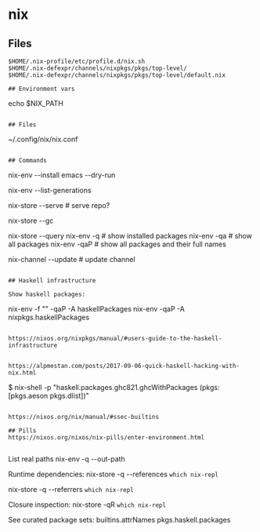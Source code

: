 # nix 

## Files
```
$HOME/.nix-profile/etc/profile.d/nix.sh
$HOME/.nix-defexpr/channels/nixpkgs/pkgs/top-level/
$HOME/.nix-defexpr/channels/nixpkgs/pkgs/top-level/default.nix

## Environment vars
```
echo $NIX_PATH
```

## Files
```
~/.config/nix/nix.conf
```

## Commands
```
nix-env --install emacs --dry-run

nix-env --list-generations

nix-store --serve # serve repo?

nix-store --gc

nix-store --query
nix-env -q # show installed packages
nix-env -qa # show all packages
nix-env -qaP # show all packages and their full names

nix-channel --update # update channel
```

## Haskell infrastructure

Show haskell packages:
```
nix-env -f "<nixpkgs>" -qaP -A haskellPackages
nix-env -qaP -A nixpkgs.haskellPackages
```

https://nixos.org/nixpkgs/manual/#users-guide-to-the-haskell-infrastructure


https://alpmestan.com/posts/2017-09-06-quick-haskell-hacking-with-nix.html
```
$ nix-shell -p "haskell.packages.ghc821.ghcWithPackages (pkgs: [pkgs.aeson pkgs.dlist])"
```

https://nixos.org/nix/manual/#ssec-builtins

## Pills
https://nixos.org/nixos/nix-pills/enter-environment.html


```
List real paths
nix-env -q --out-path

Runtime dependencies:
nix-store -q --references `which nix-repl`

nix-store -q --referrers `which nix-repl`

Closure inspection:
nix-store -qR `which nix-repl`

See curated package sets:
builtins.attrNames pkgs.haskell.packages
```
